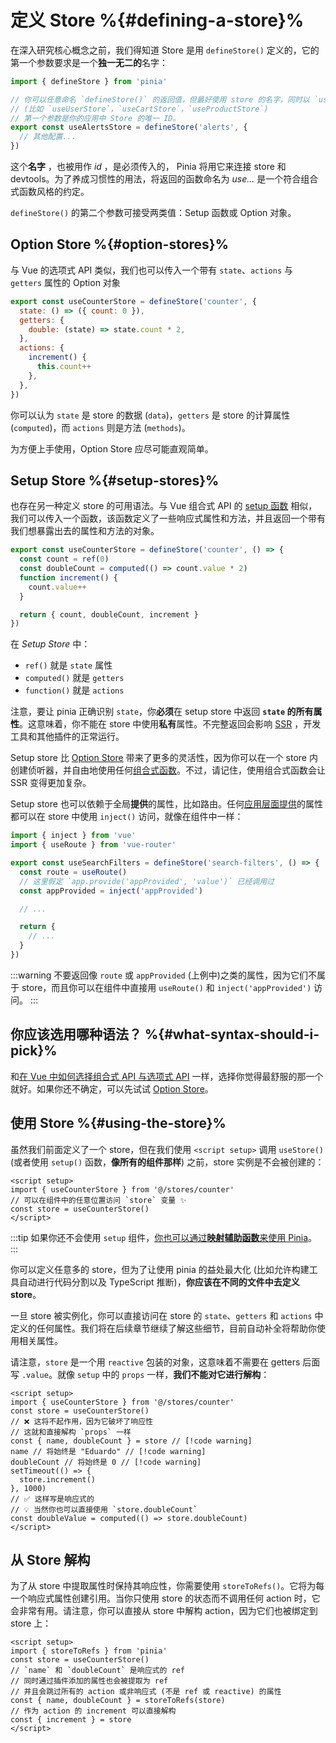 # 定义 Store %{#defining-a-store}%

<!-- <VueSchoolLink
  href="https://vueschool.io/lessons/define-your-first-pinia-store"
  title="Learn how to define and use stores in Pinia"
/> -->

<MasteringPiniaLink
  href="https://play.gumlet.io/embed/651ecff2e4c322668b0a17af"
  mp-link="https://masteringpinia.com/lessons/quick-start-with-pinia"
  title="Get started with Pinia"
/>

在深入研究核心概念之前，我们得知道 Store 是用 `defineStore()` 定义的，它的第一个参数要求是一个**独一无二的**名字：

```js
import { defineStore } from 'pinia'

// 你可以任意命名 `defineStore()` 的返回值，但最好使用 store 的名字，同时以 `use` 开头且以 `Store` 结尾。
// (比如 `useUserStore`，`useCartStore`，`useProductStore`)
// 第一个参数是你的应用中 Store 的唯一 ID。
export const useAlertsStore = defineStore('alerts', {
  // 其他配置...
})
```

这个**名字** ，也被用作 _id_ ，是必须传入的， Pinia 将用它来连接 store 和 devtools。为了养成习惯性的用法，将返回的函数命名为 _use..._ 是一个符合组合式函数风格的约定。

`defineStore()` 的第二个参数可接受两类值：Setup 函数或 Option 对象。

## Option Store %{#option-stores}%

与 Vue 的选项式 API 类似，我们也可以传入一个带有 `state`、`actions` 与 `getters` 属性的 Option 对象

```js {2-10}
export const useCounterStore = defineStore('counter', {
  state: () => ({ count: 0 }),
  getters: {
    double: (state) => state.count * 2,
  },
  actions: {
    increment() {
      this.count++
    },
  },
})
```

你可以认为 `state` 是 store 的数据 (`data`)，`getters` 是 store 的计算属性 (`computed`)，而 `actions` 则是方法 (`methods`)。

为方便上手使用，Option Store 应尽可能直观简单。

## Setup Store %{#setup-stores}%

也存在另一种定义 store 的可用语法。与 Vue 组合式 API 的 [setup 函数](https://cn.vuejs.org/api/composition-api-setup.html) 相似，我们可以传入一个函数，该函数定义了一些响应式属性和方法，并且返回一个带有我们想暴露出去的属性和方法的对象。

```js
export const useCounterStore = defineStore('counter', () => {
  const count = ref(0)
  const doubleCount = computed(() => count.value * 2)
  function increment() {
    count.value++
  }

  return { count, doubleCount, increment }
})
```

在 _Setup Store_ 中：

- `ref()` 就是 `state` 属性
- `computed()` 就是 `getters`
- `function()` 就是 `actions`

注意，要让 pinia 正确识别 `state`，你**必须**在 setup store 中返回 **`state` 的所有属性**。这意味着，你不能在 store 中使用**私有**属性。不完整返回会影响 [SSR](../cookbook/composables.md) ，开发工具和其他插件的正常运行。

Setup store 比 [Option Store](#option-stores) 带来了更多的灵活性，因为你可以在一个 store 内创建侦听器，并自由地使用任何[组合式函数](https://cn.vuejs.org/guide/reusability/composables.html#composables)。不过，请记住，使用组合式函数会让 SSR 变得更加复杂。

Setup store 也可以依赖于全局**提供**的属性，比如路由。任何[应用层面提供](https://vuejs.org/api/application.html#app-provide)的属性都可以在 store 中使用 `inject()` 访问，就像在组件中一样：

```ts
import { inject } from 'vue'
import { useRoute } from 'vue-router'

export const useSearchFilters = defineStore('search-filters', () => {
  const route = useRoute()
  // 这里假定 `app.provide('appProvided', 'value')` 已经调用过
  const appProvided = inject('appProvided')

  // ...

  return {
    // ...
  }
})
```

:::warning
不要返回像 `route` 或 `appProvided` (上例中)之类的属性，因为它们不属于 store，而且你可以在组件中直接用 `useRoute()` 和 `inject('appProvided')` 访问。
:::

## 你应该选用哪种语法？ %{#what-syntax-should-i-pick}%

和[在 Vue 中如何选择组合式 API 与选项式 API](https://cn.vuejs.org/guide/introduction.html#which-to-choose) 一样，选择你觉得最舒服的那一个就好。如果你还不确定，可以先试试 [Option Store](#option-stores)。

## 使用 Store %{#using-the-store}%

虽然我们前面定义了一个 store，但在我们使用 `<script setup>` 调用 `useStore()`(或者使用 `setup()` 函数，**像所有的组件那样**) 之前，store 实例是不会被创建的：

```vue
<script setup>
import { useCounterStore } from '@/stores/counter'
// 可以在组件中的任意位置访问 `store` 变量 ✨
const store = useCounterStore()
</script>
```

:::tip
如果你还不会使用 `setup` 组件，[你也可以通过**映射辅助函数**来使用 Pinia](../cookbook/options-api.md)。
:::

你可以定义任意多的 store，但为了让使用 pinia 的益处最大化 (比如允许构建工具自动进行代码分割以及 TypeScript 推断)，**你应该在不同的文件中去定义 store**。

一旦 store 被实例化，你可以直接访问在 store 的 `state`、`getters` 和 `actions` 中定义的任何属性。我们将在后续章节继续了解这些细节，目前自动补全将帮助你使用相关属性。

请注意，`store` 是一个用 `reactive` 包装的对象，这意味着不需要在 getters 后面写 `.value`。就像 `setup` 中的 `props` 一样，**我们不能对它进行解构**：

```vue
<script setup>
import { useCounterStore } from '@/stores/counter'
const store = useCounterStore()
// ❌ 这将不起作用，因为它破坏了响应性
// 这就和直接解构 `props` 一样
const { name, doubleCount } = store // [!code warning]
name // 将始终是 "Eduardo" // [!code warning]
doubleCount // 将始终是 0 // [!code warning]
setTimeout(() => {
  store.increment()
}, 1000)
// ✅ 这样写是响应式的
// 💡 当然你也可以直接使用 `store.doubleCount`
const doubleValue = computed(() => store.doubleCount)
</script>
```

## 从 Store 解构

为了从 store 中提取属性时保持其响应性，你需要使用 `storeToRefs()`。它将为每一个响应式属性创建引用。当你只使用 store 的状态而不调用任何 action 时，它会非常有用。请注意，你可以直接从 store 中解构 action，因为它们也被绑定到 store 上：

```vue
<script setup>
import { storeToRefs } from 'pinia'
const store = useCounterStore()
// `name` 和 `doubleCount` 是响应式的 ref
// 同时通过插件添加的属性也会被提取为 ref
// 并且会跳过所有的 action 或非响应式 (不是 ref 或 reactive) 的属性
const { name, doubleCount } = storeToRefs(store)
// 作为 action 的 increment 可以直接解构
const { increment } = store
</script>
```
